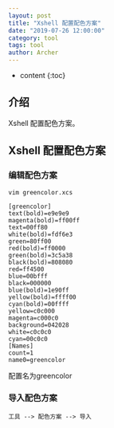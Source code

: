 ```yaml
---
layout: post
title: "Xshell 配置配色方案"
date: "2019-07-26 12:00:00"
category: tool
tags: tool
author: Archer
---
```

* content
{:toc}

## 介绍

Xshell 配置配色方案。




## Xshell 配置配色方案

### 编辑配色方案

```shell
vim greencolor.xcs
```

```text
[greencolor]
text(bold)=e9e9e9
magenta(bold)=ff00ff
text=00ff80
white(bold)=fdf6e3
green=80ff00
red(bold)=ff0000
green(bold)=3c5a38
black(bold)=808080
red=ff4500
blue=00bfff
black=000000
blue(bold)=1e90ff
yellow(bold)=ffff00
cyan(bold)=00ffff
yellow=c0c000
magenta=c000c0
background=042028
white=c0c0c0
cyan=00c0c0
[Names]
count=1
name0=greencolor
```

配置名为greencolor

### 导入配色方案

```text
工具 --> 配色方案 --> 导入
```
